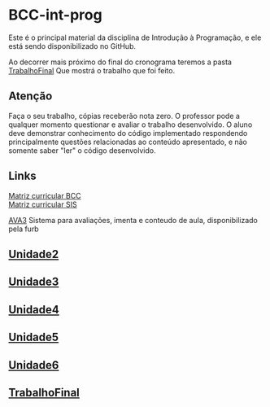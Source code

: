 # BCC-int-prog

<!-- [@]TODO:INICIO atualizar -->
[AVA3]: <https://ava3.furb.br/course/view.php?id=40877&section=0> "AVA3 - Aulas"  
[Plano de Ensino]: <https://ava3.furb.br/course/view.php?id=40877&section=1> "AVA3 - Plano de Ensino"  
[Cronograma]: <./cronograma.md> "Cronograma" 

Este é o principal material da disciplina de Introdução à Programação, e ele está sendo disponibilizado no GitHub.

Ao decorrer mais próximo do final do cronograma teremos a pasta [TrabalhoFinal](../Trabalhos/TrabalhoFinal "TrabalhoFinal") Que mostrá o trabalho que foi feito.

## Atenção  

Faça o seu trabalho, cópias receberão nota zero. O professor pode a qualquer momento questionar e avaliar o trabalho desenvolvido. O aluno deve demonstrar conhecimento do código implementado respondendo principalmente questões relacionadas ao conteúdo apresentado, e não somente saber "ler" o código desenvolvido.  


## Links

[Matriz curricular BCC](<https://github.com/dalton-reis/dalton-reis/blob/main/_._/matriz_BCC.pdf> "Matriz curricular BCC")  
[Matriz curricular SIS](<https://github.com/dalton-reis/dalton-reis/blob/main/_._/matriz_SIS.pdf> "Matriz curricular SIS")  

[AVA3] Sistema para avaliações, imenta e conteudo de aula, disponibilizado pela furb


## [Unidade2](./Atividades/Unidade2 "Unidade2")

## [Unidade3](./Atividades/Unidade3 "Unidade3")

## [Unidade4](./Atividades/Unidade4 "Unidade4")

## [Unidade5](./Atividades/Unidade5 "Unidade5")

## [Unidade6](./Atividades/Unidade6 "Unidade6")

## [TrabalhoFinal](./Trabalhos "Trabalho Final")
